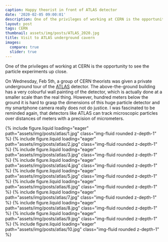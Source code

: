 ```yaml
---
caption: Happy theorist in front of ATLAS detector
date: '2020-02-05 09:00:01'
description: One of the privileges of working at CERN is the opportunity to see the particle experiments up close.
layout: post
tags: CERN
thumbnail: assets/img/posts/ATLAS_2020.jpg
title: Visit to ATLAS underground cavern
images:
  compare: true
  slider: true
---
```


One of the privileges of working at CERN is the opportunity to see the particle experiments up close.

On Wednesday, Feb 5th, a group of CERN theorists was given a private underground tour of the [ATLAS](https://home.cern/science/experiments/atlas) detector.
The above-the-ground building has a very colourful wall painting of the detector, which is actually done
at a smaller scale than the real thing. However, hundred meters below the ground it is hard to grasp the dimensions of this huge particle detector and my smartphone camera really does not do justice.
I was fascinated to be reminded again, that detectors like ATLAS can track microscopic particles
over distances of meters with a precision of micrometers.

<swiper-container keyboard="true" navigation="true" pagination="true" pagination-clickable="true" pagination-dynamic-bullets="true" rewind="true">
  <swiper-slide>{% include figure.liquid loading="eager" path="assets/img/posts/atlas/1.jpg" class="img-fluid rounded z-depth-1" %}</swiper-slide>
  <swiper-slide>{% include figure.liquid loading="eager" path="assets/img/posts/atlas/2.jpg" class="img-fluid rounded z-depth-1" %}</swiper-slide>
  <swiper-slide>{% include figure.liquid loading="eager" path="assets/img/posts/atlas/3.jpg" class="img-fluid rounded z-depth-1" %}</swiper-slide>
  <swiper-slide>{% include figure.liquid loading="eager" path="assets/img/posts/atlas/4.jpg" class="img-fluid rounded z-depth-1" %}</swiper-slide>
  <swiper-slide>{% include figure.liquid loading="eager" path="assets/img/posts/atlas/5.jpg" class="img-fluid rounded z-depth-1" %}</swiper-slide>
  <swiper-slide>{% include figure.liquid loading="eager" path="assets/img/posts/atlas/6.jpg" class="img-fluid rounded z-depth-1" %}</swiper-slide>
  <swiper-slide>{% include figure.liquid loading="eager" path="assets/img/posts/atlas/7.jpg" class="img-fluid rounded z-depth-1" %}</swiper-slide>
  <swiper-slide>{% include figure.liquid loading="eager" path="assets/img/posts/atlas/8.jpg" class="img-fluid rounded z-depth-1" %}</swiper-slide>
  <swiper-slide>{% include figure.liquid loading="eager" path="assets/img/posts/atlas/9.jpg" class="img-fluid rounded z-depth-1" %}</swiper-slide>
  <swiper-slide>{% include figure.liquid loading="eager" path="assets/img/posts/atlas/10.jpg" class="img-fluid rounded z-depth-1" %}</swiper-slide>
</swiper-container>
